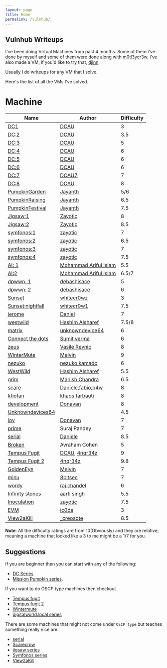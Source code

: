 ```yaml
---
layout: page
title: Home
permalink: /vulnhub/
---
```


## Vulnhub Writeups

I've been doing Virtual Machines from past 4 months. Some of them I've done by myself and some of them were done along with [m0tl3ycr3w](https://twitter.com/m0tl3ycr3w).
I've also made a VM, if you'd like to try that, [djinn](https://www.vulnhub.com/entry/djinn-1,397/).

Usually I do writeups for any VM that I solve.

Here's the list of all the VMs I've solved.

# Machine

|Name|Author|Difficulty|
|----------------------------------------------------------------------------------------|---------------------------------------------------------|----------|
|[DC1](https://mzfr.github.io/vulnhub-writeups/2019-07-12-DC1)|[DCAU](https://twitter.com/DCAU7/) |3|
|[DC:2](https://mzfr.github.io/vulnhub-writeups/2019-07-12-DC2)|[DCAU](https://twitter.com/DCAU7/)|3.5
|[DC:3](https://mzfr.github.io/vulnhub-writeups/2019-07-12-DC3)|[DCAU](https://twitter.com/DCAU7/)|5
|[DC:4](https://mzfr.github.io/vulnhub-writeups/2019-07-11-DC4)|[DCAU](https://twitter.com/DCAU7/)|6|
|[DC:5](https://mzfr.github.io/vulnhub-writeups/2019-07-09-DC5)|[DCAU](https://twitter.com/DCAU7/)| 6
|[DC:6](https://mzfr.github.io/vulnhub-writeups/2019-07-06-DC6) |[DCAU](https://twitter.com/DCAU7/)| 6
|[DC:7](https://mzfr.github.io/vulnhub-writeups/2019-08-31-DC7)|[DCAU7](https://twitter.com/DCAU7)|7|
|[DC:8](https://mzfr.github.io/vulnhub-writeups/2019-09-5-DC8)|[DCAU](https://twitter.com/DCAU7)|8|
|[PumpkinGarden](https://mzfr.github.io/vulnhub-writeups/2019-07-07-PumpkinGarden)|[Jayanth](https://twitter.com/askjayanth)|5/6|
[PumpkinRaising](https://mzfr.github.io/vulnhub-writeups/2019-07-08-PumpkinRaising)  |[Jayanth](https://twitter.com/askjayanth)|6.5|
|[PumpkinFestival](https://mzfr.github.io/vulnhub-writeups/2019-07-22-PumpkinFestival)|[Jayanth](https://twitter.com/askjayanth)|7.5|
|[Jigsaw:1](https://mzfr.github.io/vulnhub-writeups/2019-07-02-Vulnhub-Jigsaw)|[Zayotic](https://twitter.com/zayotic/)|8|
|[Jigsaw:2](https://mzfr.github.io/vulnhub-writeups/2019-07-28-Vulnhub-Jigsaw2)|[Zayotic](https://twitter.com/zayotic/)|8.5|
|[symfonos:1](https://mzfr.github.io/vulnhub-writeups/2019-07-04-symfonos)|[zayotic](https://twitter.com/zayotic/)|7
|[symfonos:2](https://mzfr.github.io/vulnhub-writeups/2019-07-19-symfonos2)|[zayotic](https://twitter.com/zayotic/)|6.5|
|[symfonos:3](https://mzfr.github.io/vulnhub-writeups/2019-07-20-symfonos3)|[zayotic](https://twitter.com/zayotic/)|7|
|[symfonos:4](https://mzfr.github.io/vulnhub-writeups/2019-08-20-symfonos4)|[zayotic](https://twitter.com/zayotic/)|7.5|
|[AI: 1](https://mzfr.github.io/vulnhub-writeups/2019-09-03-ai2)|[Mohammad Ariful Islam](https://twitter.com/@arif_xpress)|5.5|
|[AI:2](https://mzfr.github.io/vulnhub-writeups/2019-08-26-ai)|[Mohammad Ariful Islam](https://twitter.com/@arif_xpress)| 6.5/7 |
|[dpwwn: 1](https://mzfr.github.io/vulnhub-writeups/2019-08-19-dpwwn1)|[debashisace](https://twitter.com/debashisace)|5|
|[dpwwn: 2](https://mzfr.github.io/vulnhub-writeups/2019-08-19-dpwwn2)|[debashisace](https://twitter.com/debashisace)|6|
|[Sunset](https://mzfr.github.io/vulnhub-writeups/2019-08-01-sunset)|[whitecr0wz](https://twitter.com/whitecr0w1)|3
|[Sunset:nightfall](https://mzfr.github.io/vulnhub-writeups/2019-08-31-nightfall)|[whitecr0w1](https://twitter.com/whitecr0w1)|7.5|
|[jerome](https://mzfr.github.io/vulnhub-writeups/2019-07-23-jerome)|[Daniel](https://dsolstad.com/)|7|
|[westwild](https://mzfr.github.io/vulnhub-writeups/2019-08-27-westwild2)|[Hashim Alsharef](https://twitter.com/hashimalshareff)|7.5/8|
|[matrix](https://mzfr.github.io/vulnhub-writeups/2019-07-11-matrix)|[unknowndevice64](https://twitter.com/unknowndevice64)|6|
|[Connect the dots](https://mzfr.github.io/vulnhub-writeups/2019-11-10-dots)|[Sumit verma](https://www.linkedin.com/in/sumit-verma-125576129/)|6|
|[zeus](https://mzfr.github.io/vulnhub-writeups/2019-07-24-zeus)|[Vasile Revnic](https://twitter.com/SirPwnALot)|8|
|[WinterMute](https://mzfr.github.io/vulnhub-writeups/2019-07-26-wintermute)|[Melvin](https://twitter.com/_creosote)|9|
|[nezuko](https://mzfr.github.io/vulnhub-writeups/2019-08-24-nezuko)|[nezuko kamado](https://twitter.com/@yunaranyancat)|6|
|[WestWild](https://mzfr.github.io/vulnhub-writeups/2019-08-18-westwild)|[Hashim Alsharef](https://twitter.com/hashimalshareff)|5.5|
|[grim](https://mzfr.github.io/vulnhub-writeups/2019-08-24-grim)|[Manish Chandra]()|6.5|
|[scare](https://mzfr.github.io/vulnhub-writeups/2019-08-24-scare)|[Daniele](https://twitter.com/sk4pwn),[fabio](https://twitter.com/bytevsbyt3),[p4w](https://twitter.com/p4w16)|8|
|[kfiofan](https://mzfr.github.io/vulnhub-writeups/2019-07-17-kfiofan2)|[khaos farbauti](https://twitter.com/khaos_farbauti)|8|
|[development](https://mzfr.github.io/vulnhub-writeups/2019-08-03-development)|[Donavan](https://donavan.sg/blog)|8|
|[Unknowndevices64](https://mzfr.github.io/vulnhub-writeups/2019-07-03-unknowndevices)||4.5
|[joy](https://mzfr.github.io/vulnhub-writeups/2019-08-02-joy)|[Donavan](https://donavan.sg/blog)|7|
|[prime](https://mzfr.github.io/vulnhub-writeups/2019-09-04-prime)|Suraj Pandey|7|
|[serial](https://mzfr.github.io/vulnhub-writeups/2019-08-23-serial)|[Daniele](https://twitter.com/@sk4pwn)|8.5|
|[Broken](https://mzfr.github.io/vulnhub-writeups/2019-08-21-Broken)|Avraham Cohen|5|
|[Tempus Fugit](https://mzfr.github.io/vulnhub-writeups/2019-08-14-fugit)|[DCAU](https://twitter.com/DCAU7/), [4nqr34z](https://twitter.com/4nqr34z)|9|
|[Tempus Fugit 2](https://mzfr.github.io/vulnhub-writeups/2019-09-07-fugit2)| [4nqr34z](https://twitter.com/4nqr34z) | 9.8|
|[GoldenEye](https://mzfr.github.io/vulnhub-writeups/2019-07-25-goldeneye)|[Melvin](https://twitter.com/_creosote)| 7|
|[minu](https://mzfr.github.io/vulnhub-writeups/2019-07-24-minu)|[8bitsec](https://twitter.com/_8bitsec)|  7  |
|[wordy](https://mzfr.github.io/vulnhub-writeups/2019-09-14-wordy)|[raj chandel](https://twitter.com/rajchandel)|6|
|[Infinity stones](https://mzfr.github.io/vulnhub-writeups/2019-09-19-stones)|[aarti singh](https://www.linkedin.com/in/aarti-singh-353698114/?originalSubdomain=in)|5.5|
|[Inoculation](https://mzfr.github.io/vulnhub-writeups/2019-09-14-inoculation)|[zayotic](https://twitter.com/zayotic)|7.5|
|[EVM](https://mzfr.github.io/vulnhub-writeups/2019-11-16-evm)|[ic0de](https://twitter.com/Ic0deWs) |3|
|[View2aKill](https://mzfr.github.io/vulnhub-writeups/2019-11-16-view2kill)|[_creosote](https://twitter.com/_creosote) |8.5|

__Note__: All the difficulty ratings are from 10(Obviously) and they are relative, meaning a machine that looked like a 3 to me might be a 1/7 for you.

## Suggestions

If you are beginner then you can start with any of the following:

* [DC Series](https://www.vulnhub.com/series/dc,199/).
* [Mission Pumpkin series](https://www.vulnhub.com/series/mission-pumpkin-v10,216/).

If you want to do OSCP type machines then checkout

* [Tempus fugit](https://www.vulnhub.com/entry/tempus-fugit-1,346/)
*  [Tempus fugit 2](https://www.vulnhub.com/series/tempus-fugit,229/)
* [Wintermute](https://www.vulnhub.com/entry/wintermute-1,239/)
* [digitalworld.local series](https://www.vulnhub.com/series/digitalworldlocal,182/)

There are some machines that might not come under `OSCP type` but teaches something really nice are:

* [serial](https://www.vulnhub.com/series/serial,231/)
* [Scarecrow](https://www.vulnhub.com/entry/scarecrow-11,354/)
* [jigsaw series](https://www.vulnhub.com/series/jigsaw,210/)
* [Symfonos series](https://www.vulnhub.com/series/symfonos,217/).
* [View2aKill](https://www.vulnhub.com/entry/view2akill-1,387/)
